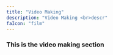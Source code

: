 ```yaml
---
title: "Video Making"
description: "Video Making <br>descr"
faIcon: "film"
---
```


### This is the video making section